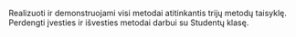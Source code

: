Realizuoti ir demonstruojami visi metodai atitinkantis trijų metodų taisyklę.
Perdengti įvesties ir išvesties metodai darbui su Studentų klasę.
